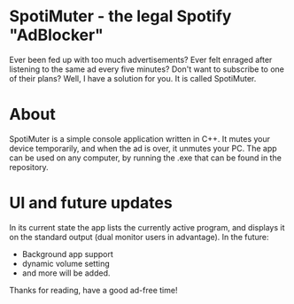 # SpotiMuter - the legal Spotify "AdBlocker"
Ever been fed up with too much advertisements? Ever felt enraged after listening to the same ad every five minutes? Don't want to subscribe to one of their plans?
Well, I have a solution for you. It is called SpotiMuter.

# About
SpotiMuter is a simple console application written in C++. It mutes your device temporarily, and when the ad is over, it unmutes your PC.
The app can be used on any computer, by running the .exe that can be found in the repository.

# UI and future updates
In its current state the app lists the currently active program, and displays it on the standard output (dual monitor users in advantage).
In the future:
- Background app support
- dynamic volume setting
- and more
will be added.

Thanks for reading, have a good ad-free time!
